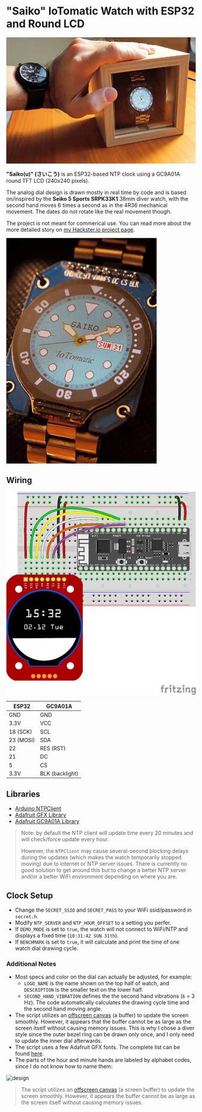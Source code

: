 # "Saiko" IoTomatic Watch with ESP32 and Round LCD

![saiko](saiko.JPG)

**"Saiko(u)" (さいこう)** is an ESP32-based NTP clock using a GC9A01A round TFT LCD (240x240 pixels).

The analog dial design is drawn mostly in real time by code and is based on/inspired by the **Seiko 5 Sports SRPK33K1** 38mm diver watch, with the second hand moves 6 times a second as in the 4R36 mechanical movement. The dates do not rotate like the real movement though.

The project is not meant for commerical use. You can read more about the more detailed story on [my Hackster.io project page](https://www.hackster.io/alankrantas/saiko-iotomatic-watch-d619e5).

![saiko-dial](saiko-dial.JPG)

## Wiring

![wiring](wiring.png)

| ESP32 | GC9A01A |
| --- | --- |
| GND | GND |
| 3.3V | VCC |
| 18 (SCK) | SCL |
| 23 (MOSI) | SDA |
| 22 | RES (RST) |
| 21 | DC |
| 5 | CS |
| 3.3V | BLK (backlight) |

## Libraries

- [Arduino NTPClient](https://github.com/arduino-libraries/NTPClient)
- [Adafruit GFX Library](https://github.com/adafruit/Adafruit-GFX-Library)
- [Adafruit GC9A01A Library](https://github.com/adafruit/Adafruit_GC9A01A)

> Note: by default the NTP client will update time every 20 minutes and will check/force update every hour.
>
> However, the `NTPClient` may cause several-second blocking delays during the updates (which makes the watch temporarily stopped moving) due to internet or NTP server issues. There is currently no good solution to get around this but to change a better NTP server and/or a better WiFi environment depending on where you are.

## Clock Setup

- Change the `SECRET_SSID` and `SECRET_PASS` to your WiFi ssid/password in `secret.h`.
- Modify `NTP_SERVER` and `NTP_HOUR_OFFSET` to a setting you perfer.
- If `DEMO_MODE` is set to `true`, the watch will not connect to WiFi/NTP and displays a fixed time (`10:31:42 SUN 31th`).
- If `BENCHMARK` is set to `true`, it will calculate and print the time of one watch dial drawing cycle.

### Additional Notes

- Most specs and color on the dial can actually be adjusted, for example:
  - `LOGO_NAME` is the name shown on the top half of watch, and `DESCRIPTION` is the smaller text on the lower half.
  - `SECOND_HAND_VIBRATION` defines the the second hand vibrations (`6` = 3 Hz). The code automatically calculates the drawing cycle time and the second hand moving angle.
- The script utilizes an [offscreen canvas](https://learn.adafruit.com/adafruit-gfx-graphics-library?view=all#overwriting-text-or-graphics-using-an-offscreen-canvas-3132174) (a buffer) to update the screen smoothly. However, it appears that the buffer cannot be as large as the screen itself without causing memory issues. This is why I chose a diver style since the outer bezel ring can be drawn only once, and I only need to update the inner dial afterwards.
- The script uses a few Adafruit GFX fonts. The complete list can be found [here](https://github.com/adafruit/Adafruit-GFX-Library/tree/master/Fonts).
- The parts of the hour and minute hands are labeled by alphabet codes, since I do not know how to name them:

![design](design.png)

> The script utilizes an [offscreen canvas](https://learn.adafruit.com/adafruit-gfx-graphics-library?view=all#overwriting-text-or-graphics-using-an-offscreen-canvas-3132174) (a screen buffer) to update the screen smoothly. However, it appears the buffer cannot be as large as the screen itself without causing memory issues.
